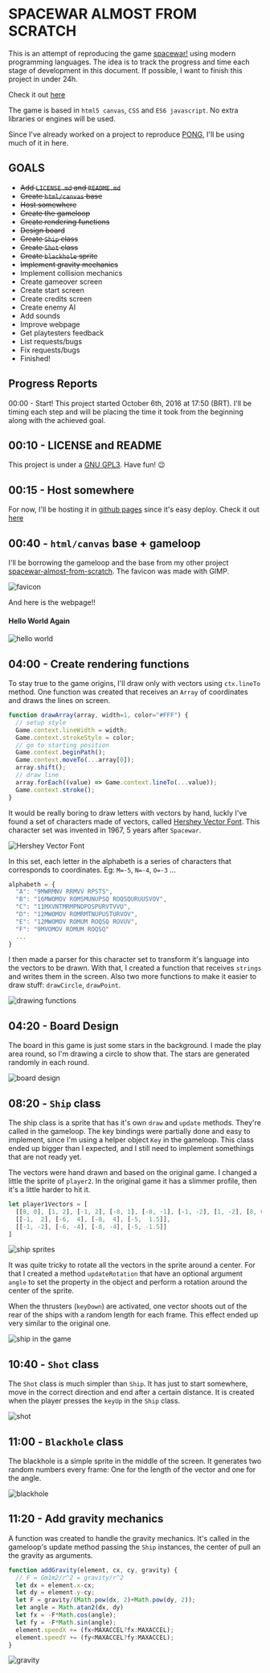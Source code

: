 # SPACEWAR ALMOST FROM SCRATCH
This is an attempt of reproducing the game [spacewar!](https://en.wikipedia.org/wiki/Spacewar!) using modern programming languages. The idea is to track the progress and time each stage of development in this document. If possible, I want to finish this project in under 24h.

Check it out [here](https://armlessjohn404.github.io/spacewar-almost-from-scratch/)

The game is based in `html5 canvas`, `CSS` and `ES6 javascript`. No extra libraries or engines will be used.

Since I've already worked on a project to reproduce [PONG](https://armlessjohn404.github.io/spacewar-almost-from-scratch/), I'll be using much of it in here.

## GOALS
* ~~Add `LICENSE.md` and `README.md`~~
* ~~Create `html/canvas` base~~
* ~~Host somewhere~~
* ~~Create the gameloop~~
* ~~Create rendering functions~~
* ~~Design board~~
* ~~Create `Ship` class~~
* ~~Create `Shot` class~~
* ~~Create `blackhole` sprite~~
* ~~Implement gravity mechanics~~
* Implement collision mechanics
* Create gameover screen
* Create start screen
* Create credits screen
* Create enemy AI
* Add sounds
* Improve webpage
* Get playtesters feedback
* List requests/bugs
* Fix requests/bugs
* Finished!

## Progress Reports
00:00 - Start! This project started October 6th, 2016 at 17:50 (BRT). I'll be timing each step and will be placing the time it took from the beginning along with the achieved goal.

## 00:10 - LICENSE and README
This project is under a [GNU GPL3](https://www.gnu.org/licenses/gpl-3.0.en.html). Have fun! :wink:

## 00:15 - Host somewhere
For now, I'll be hosting it in [github pages](https://pages.github.com/) since it's easy deploy. Check it out [here](https://armlessjohn404.github.io/spacewar-almost-from-scratch/)

## 00:40 - `html/canvas` base + gameloop
I'll be borrowing the gameloop and the base from my other project [spacewar-almost-from-scratch](https://armlessjohn404.github.io/spacewar-almost-from-scratch/).
The favicon was made with GIMP.

![favicon](report-assets/favicon.png "favicon")

And here is the webpage!!
#### Hello World Again
![hello world](report-assets/hello-world.png "hello world")

## 04:00 - Create rendering functions
To stay true to the game origins, I'll draw only with vectors using `ctx.lineTo` method. One function was created that receives an `Array` of coordinates and draws the lines on screen.

```javascript
function drawArray(array, width=1, color="#FFF") {
  // setup style
  Game.context.lineWidth = width;
  Game.context.strokeStyle = color;
  // go to starting position
  Game.context.beginPath();
  Game.context.moveTo(...array[0]);
  array.shift();
  // draw line
  array.forEach((value) => Game.context.lineTo(...value));
  Game.context.stroke();
}
```

It would be really boring to draw letters with vectors by hand, luckly I've found a set of characters made of vectors, called [Hershey Vector Font](http://paulbourke.net/dataformats/hershey/). This character set was invented in 1967, 5 years after `Spacewar`.

![Hershey Vector Font](report-assets/simplex1.gif "Hershey Vector Font")

In this set, each letter in the alphabeth is a series of characters that corresponds to coordinates. Eg: `M=-5`, `N=-4`, `O=-3` ...

```javascript
alphabeth = {
  "A": "9MWRMNV RRMVV RPSTS",
  "B": "16MWOMOV ROMSMUNUPSQ ROQSQURUUSVOV",
  "C": "11MXVNTMRMPNOPOSPURVTVVU",
  "D": "12MWOMOV ROMRMTNUPUSTURVOV",
  "E": "12MWOMOV ROMUM ROQSQ ROVUV",
  "F": "9MVOMOV ROMUM ROQSQ"
  ...
}
```
I then made a parser for this character set to transform it's language into the vectors to be drawn.
With that, I created a function that receives `strings` and writes them in the screen. Also two more functions to make it easier to draw stuff: `drawCircle`, `drawPoint`.

![drawing functions](report-assets/drawing-functions.png "drawing functions")

## 04:20 - Board Design
The board in this game is just some stars in the background. I made the play area round, so I'm drawing a circle to show that. The stars are generated randomly in each round.

![board design](report-assets/board-design.png "board design")

## 08:20 - `Ship` class
The ship class is a sprite that has it's own `draw` and `update` methods. They're called in the gameloop. The key bindings were partially done and easy to implement, since I'm using a helper object `Key` in the gameloop. This class ended up bigger than I expected, and I still need to implement somethings that are not ready yet.

The vectors were hand drawn and based on the original game. I changed a little the sprite of `player2`. In the original game it has a slimmer profile, then it's a little harder to hit it.
```javascript
let player1Vectors = [
  [[8, 0], [1, 2], [-1, 2], [-8, 1], [-8, -1], [-1, -2], [1, -2], [8, 0]],
  [[-1,  2], [-6,  4], [-8,  4], [-5,  1.5]],
  [[-1, -2], [-6, -4], [-8, -4], [-5, -1.5]]
]
```

![ship sprites](report-assets/ship-sprites.png "ship sprites")

It was quite tricky to rotate all the vectors in the sprite around a center. For that I created a method `updateRotation` that have an optional argument `angle` to set the property in the object and perform a rotation around the center of the sprite.

When the thrusters (`keyDown`) are activated, one vector shoots out of the rear of the ships with a random length for each frame. This effect ended up very similar to the original one.

![ship in the game](report-assets/ship-in-the-game.gif "ship in the game")

## 10:40 - `Shot` class
The `Shot` class is much simpler than `Ship`. It has just to start somewhere, move in the correct direction and end after a certain distance. It is created when the player presses the `keyUp` in the `Ship` class.

![shot](report-assets/shot.gif "shot")

## 11:00 - `Blackhole` class
The blackhole is a simple sprite in the middle of the screen. It generates two random numbers every frame: One for the length of the vector and one for the angle.

![blackhole](report-assets/blackhole.gif "blackhole")

## 11:20 - Add gravity mechanics
A function was created to handle the gravity mechanics. It's called in the gameloop's update method passing the `Ship` instances, the center of pull an the gravity as arguments.
```javascript
function addGravity(element, cx, cy, gravity) {
  // F = Gm1m2/r^2 = gravity/r^2
  let dx = element.x-cx;
  let dy = element.y-cy;
  let F = gravity/(Math.pow(dx, 2)+Math.pow(dy, 2));
  let angle = Math.atan2(dx, dy)
  let fx = -F*Math.cos(angle);
  let fy = -F*Math.sin(angle);
  element.speedX += (fx<MAXACCEL?fx:MAXACCEL);
  element.speedY += (fy<MAXACCEL?fy:MAXACCEL);
}
```

![gravity](report-assets/gravity.gif "gravity")
